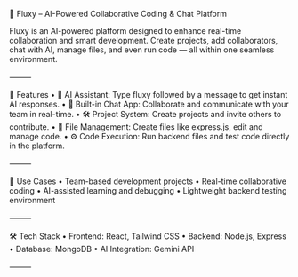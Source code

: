 🚀 Fluxy – AI-Powered Collaborative Coding & Chat Platform

Fluxy is an AI-powered platform designed to enhance real-time collaboration and smart development. Create projects, add collaborators, chat with AI, manage files, and even run code — all within one seamless environment.

⸻

🔧 Features
	•	🧠 AI Assistant: Type fluxy followed by a message to get instant AI responses.
	•	💬 Built-in Chat App: Collaborate and communicate with your team in real-time.
	•	🛠️ Project System: Create projects and invite others to contribute.
	•	📂 File Management: Create files like express.js, edit and manage code.
	•	⚙️ Code Execution: Run backend files and test code directly in the platform.

⸻

📌 Use Cases
	•	Team-based development projects
	•	Real-time collaborative coding
	•	AI-assisted learning and debugging
	•	Lightweight backend testing environment

⸻

🛠️ Tech Stack
	•	Frontend: React, Tailwind CSS
	•	Backend: Node.js, Express
	•	Database: MongoDB
	•	AI Integration: Gemini API 

⸻
